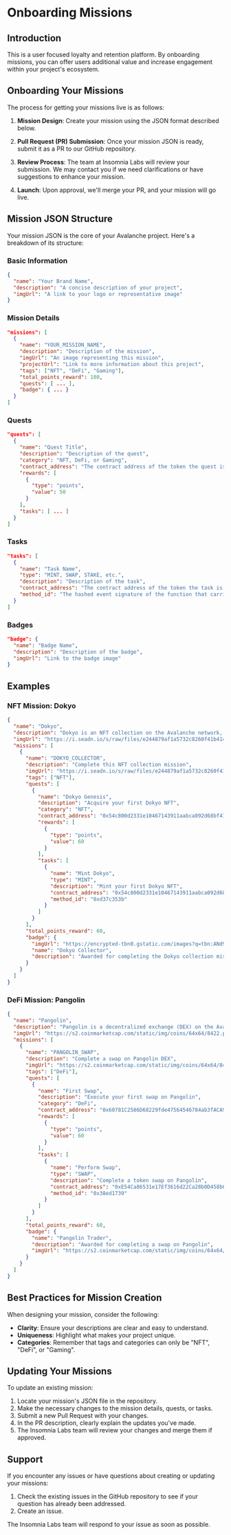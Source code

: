 # Onboarding Missions

## Introduction

This is a user focused loyalty and retention platform. By onboarding missions, you can offer users additional value and increase engagement within your project's ecosystem.

## Onboarding Your Missions

The process for getting your missions live is as follows:

1. **Mission Design**: Create your mission using the JSON format described below.

2. **Pull Request (PR) Submission**: Once your mission JSON is ready, submit it as a PR to our GitHub repository.

3. **Review Process**: The team at Insomnia Labs will review your submission. We may contact you if we need clarifications or have suggestions to enhance your mission.

4. **Launch**: Upon approval, we'll merge your PR, and your mission will go live.

## Mission JSON Structure

Your mission JSON is the core of your Avalanche project. Here's a breakdown of its structure:

### Basic Information
```json
{
  "name": "Your Brand Name",
  "description": "A concise description of your project",
  "imgUrl": "A link to your logo or representative image"
}
```

### Mission Details
```json
"missions": [
  {
    "name": "YOUR_MISSION_NAME",
    "description": "Description of the mission",
    "imgUrl": "An image representing this mission",
    "projectUrl": "Link to more information about this project",
    "tags": ["NFT", "DeFi", "Gaming"],
    "total_points_reward": 100,
    "quests": [ ... ],
    "badge": { ... }
  }
]
```

### Quests
```json
"quests": [
  {
    "name": "Quest Title",
    "description": "Description of the quest",
    "category": "NFT, DeFi, or Gaming",
    "contract_address": "The contract address of the token the quest is on",
    "rewards": [
      {
        "type": "points",
        "value": 50
      }
    ],
    "tasks": [ ... ]
  }
]
```

### Tasks
```json
"tasks": [
  {
    "name": "Task Name",
    "type": "MINT, SWAP, STAKE, etc.",
    "description": "Description of the task",
    "contract_address": "The contract address of the token the task is on",
    "method_id": "The hashed event signature of the function that carries the action for the task"
  }
]
```

### Badges
```json
"badge": {
  "name": "Badge Name",
  "description": "Description of the badge",
  "imgUrl": "Link to the badge image"
}
```

## Examples

### NFT Mission: Dokyo
```json
{
  "name": "Dokyo",
  "description": "Dokyo is an NFT collection on the Avalanche network, with approximately $30 million in trading volume in January 2024.",
  "imgUrl": "https://i.seadn.io/s/raw/files/e244879af1a5732c8260f41b414ce8b9.png?auto=format&dpr=1&w=1000",
  "missions": [
    {
      "name": "DOKYO_COLLECTOR",
      "description": "Complete this NFT collection mission",
      "imgUrl": "https://i.seadn.io/s/raw/files/e244879af1a5732c8260f41b414ce8b9.png?auto=format&dpr=1&w=1000",
      "tags": ["NFT"],
      "quests": [
        {
          "name": "Dokyo Genesis",
          "description": "Acquire your first Dokyo NFT",
          "category": "NFT",
          "contract_address": "0x54c800d2331e10467143911aabca092d68bf4166",
          "rewards": [
            {
              "type": "points",
              "value": 60
            }
          ],
          "tasks": [
            {
              "name": "Mint Dokyo",
              "type": "MINT",
              "description": "Mint your first Dokyo NFT",
              "contract_address": "0x54c800d2331e10467143911aabca092d68bf4166",
              "method_id": "0xd37c353b"
            }
          ]
        }
      ],
      "total_points_reward": 60,
      "badge": {
        "imgUrl": "https://encrypted-tbn0.gstatic.com/images?q=tbn:ANd9GcQA7r8VBZTrhn1OZPjJh-8Ac9mV06FA6uupYJVZAnGc7g&s",
        "name": "Dokyo Collector",
        "description": "Awarded for completing the Dokyo collection mission"
      }
    }
  ]
}
```

### DeFi Mission: Pangolin
```json
{
  "name": "Pangolin",
  "description": "Pangolin is a decentralized exchange (DEX) on the Avalanche network.",
  "imgUrl": "https://s2.coinmarketcap.com/static/img/coins/64x64/8422.png",
  "missions": [
    {
      "name": "PANGOLIN_SWAP",
      "description": "Complete a swap on Pangolin DEX",
      "imgUrl": "https://s2.coinmarketcap.com/static/img/coins/64x64/8422.png",
      "tags": ["DeFi"],
      "quests": [
        {
          "name": "First Swap",
          "description": "Execute your first swap on Pangolin",
          "category": "DeFi",
          "contract_address": "0x60781C2586D68229fde47564546784ab3fACA982",
          "rewards": [
            {
              "type": "points",
              "value": 60
            }
          ],
          "tasks": [
            {
              "name": "Perform Swap",
              "type": "SWAP",
              "description": "Complete a token swap on Pangolin",
              "contract_address": "0xE54Ca86531e17Ef3616d22Ca28b0D458b6C89106",
              "method_id": "0x38ed1739"
            }
          ]
        }
      ],
      "total_points_reward": 60,
      "badge": {
        "name": "Pangolin Trader",
        "description": "Awarded for completing a swap on Pangolin",
        "imgUrl": "https://s2.coinmarketcap.com/static/img/coins/64x64/8422.png"
      }
    }
  ]
}
```

## Best Practices for Mission Creation

When designing your mission, consider the following:

- **Clarity**: Ensure your descriptions are clear and easy to understand.
- **Uniqueness**: Highlight what makes your project unique.
- **Categories**: Remember that tags and categories can only be "NFT", "DeFi", or "Gaming".

## Updating Your Missions

To update an existing mission:

1. Locate your mission's JSON file in the repository.
2. Make the necessary changes to the mission details, quests, or tasks.
3. Submit a new Pull Request with your changes.
4. In the PR description, clearly explain the updates you've made.
5. The Insomnia Labs team will review your changes and merge them if approved.

## Support

If you encounter any issues or have questions about creating or updating your missions:

1. Check the existing issues in the GitHub repository to see if your question has already been addressed.
2. Create an issue.

The Insomnia Labs team will respond to your issue as soon as possible.

